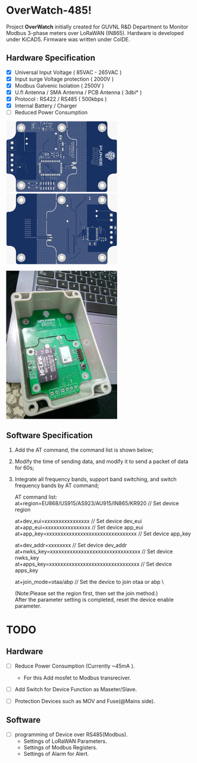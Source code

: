 # OverWatch-485!

Project **OverWatch** initially created for GUVNL R&D Department to Monitor Modbus 3-phase meters over LoRaWAN (IN865). Hardware is developed under KiCAD5. Firmware was written under CoIDE.

## Hardware Specification

 - [x] Universal Input Voltage ( 85VAC - 265VAC )
 - [x] Input surge Voltage protection ( 2000V )
 - [x] Modbus Galvenic Isolation ( 2500V )
 - [x] U.fl Antenna / SMA Antenna / PCB Antenna ( 3dbi* )
 - [x] Protocol : RS422 / RS485 ( 500kbps )
 - [x] Internal Battery / Charger
 - [ ] Reduced Power Consumption

<img src="https://github.com/punee995/OverWatch-485/blob/master/HW/img/TOP.jpg" width="300"><img src="https://github.com/punee995/OverWatch-485/blob/master/HW/img/BOTTOM.jpg" width="300">

<img src="https://github.com/punee995/OverWatch-485/blob/master/HW/img/CASE.jpg" width="300">

## Software Specification
1.  Add the AT command, the command list is shown below;
2.  Modify the time of sending data, and modify it to send a packet of data for 60s;
3.  Integrate all frequency bands, support band switching, and switch frequency bands by AT command;

     AT command list: \
     at+region=EU868/US915/AS923/AU915/IN865/KR920    // Set device region
     
     at+dev_eui=xxxxxxxxxxxxxxxx                      //  Set device dev_eui  \
     at+app_eui=xxxxxxxxxxxxxxxx                      // Set device app_eui  \
     at+app_key=xxxxxxxxxxxxxxxxxxxxxxxxxxxxxxxx      //  Set device app_key 

     at+dev_addr=xxxxxxxx                             // Set device dev_addr \
     at+nwks_key=xxxxxxxxxxxxxxxxxxxxxxxxxxxxxxxx     //  Set device nwks_key  \
     at+apps_key=xxxxxxxxxxxxxxxxxxxxxxxxxxxxxxxx     // Set device apps_key  

     at+join_mode=otaa/abp                            // Set the device to join otaa or abp \

     (Note:Please set the region first, then set the join method.)  \
     After the parameter setting is completed, reset the device enable parameter.


# TODO

## Hardware

 - [ ] Reduce Power Consumption (Currently ~45mA ).
	 - For this Add mosfet to Modbus transreciver.
 - [ ] Add Switch for Device Function as Maseter/Slave.
 - [ ] Protection Devices such as MOV and Fuse(@Mains side).
 

## Software 

 - [ ] programming of Device over RS485(Modbus).
	 - Settings of LoRaWAN Parameters.
	 - Settings of Modbus Registers.
	 - Settings of Alarm for Alert.
